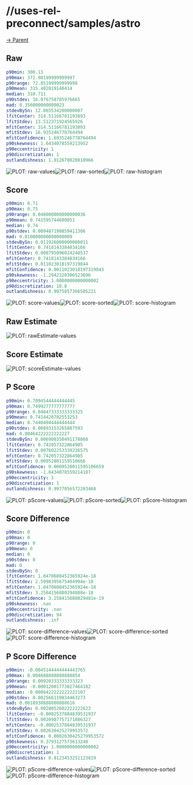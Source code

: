 
# //uses-rel-preconnect/samples/astro

[→ Parent](../..)


## Raw


```yaml
p90min: 300.13
p90max: 372.98199999999997
p90range: 72.85199999999998
p90mean: 315.402819140414
median: 310.711
p90stdev: 16.076758785976665
mad: 8.356000000000023
stdevBySn: 12.065534200000007
lfitCenter: 314.51166781193893
lfitStdev: 13.512371924565926
mfitCenter: 314.51166781193893
mfitStdev: 16.935246778764494
mfitConfidence: 1.6935246778764494
p90skewness: 1.6434078559213952
p90eccentricity: 1
p90discretization: 1
outlandishness: 1.012670020010966

```

![PLOT: raw-values](./raw/values.svg)![PLOT: raw-sorted](./raw/sorted.svg)![PLOT: raw-histogram](./raw/histogram.svg)
## Score


```yaml
p90min: 0.71
p90max: 0.75
p90range: 0.040000000000000036
p90mean: 0.741595744680851
median: 0.74
p90stdev: 0.009487190859411306
mad: 0.010000000000000009
stdevBySn: 0.011926000000000011
lfitCenter: 0.7418143384834166
lfitStdev: 0.008795096024240537
mfitCenter: 0.7418143384834166
mfitStdev: 0.011023018197319844
mfitConfidence: 0.0011023018197319843
p90skewness: -1.2942320306523696
p90eccentricity: 1.0000000000000002
p90discretization: 18.8
outlandishness: 0.9975857366505221

```

![PLOT: score-values](./score/values.svg)![PLOT: score-sorted](./score/sorted.svg)![PLOT: score-histogram](./score/histogram.svg)
## Raw Estimate

![PLOT: rawEstimate-values](./rawEstimate/values.svg)
## Score Estimate

![PLOT: scoreEstimate-values](./scoreEstimate/values.svg)
## P Score


```yaml
p90min: 0.7094544444444445
p90max: 0.7499277777777777
p90range: 0.04047333333333325
p90mean: 0.7414428782553253
median: 0.7440494444444444
p90stdev: 0.00893153265887593
mad: 0.00464222222222227
stdevBySn: 0.006900350491178068
lfitCenter: 0.742057322864985
lfitStdev: 0.007602253339236575
mfitCenter: 0.742057322864985
mfitStdev: 0.00952801159510666
mfitConfidence: 0.0009528011595106659
p90skewness: -1.6434078559214187
p90eccentricity: 1
p90discretization: 1
outlandishness: 0.9977056572283468

```

![PLOT: pScore-values](./pScore/values.svg)![PLOT: pScore-sorted](./pScore/sorted.svg)![PLOT: pScore-histogram](./pScore/histogram.svg)
## Score Difference


```yaml
p90min: 0
p90max: 0
p90range: 0
p90mean: 0
median: 0
p90stdev: 0
mad: 0
stdevBySn: 0
lfitCenter: 1.0470608452365924e-18
lfitStdev: 2.5998395675404994e-18
mfitCenter: 1.0470608452365924e-18
mfitStdev: 3.2584156880294808e-18
mfitConfidence: 3.258415688029481e-19
p90skewness: .nan
p90eccentricity: .nan
p90discretization: 94
outlandishness: .inf

```

![PLOT: score-difference-values](./score-difference/values.svg)![PLOT: score-difference-sorted](./score-difference/sorted.svg)![PLOT: score-difference-histogram](./score-difference/histogram.svg)
## P Score Difference


```yaml
p90min: -0.0045144444444443765
p90max: 0.004688888888888854
p90range: 0.00920333333333323
p90mean: -0.00012001773827464182
median: -0.0006422222222222107
p90stdev: 0.002566119834463273
mad: 0.0018938888888888616
stdevBySn: 0.0028052602222222623
lfitCenter: -0.0002537884839531937
lfitStdev: 0.0020987757171086327
mfitCenter: -0.0002537884839531937
mfitStdev: 0.002630425279953572
mfitConfidence: 0.0002630425279953572
p90skewness: 0.3793127573613248
p90eccentricity: 1.0000000000000002
p90discretization: 1
outlandishness: 0.8123453251123819

```

![PLOT: pScore-difference-values](./pScore-difference/values.svg)![PLOT: pScore-difference-sorted](./pScore-difference/sorted.svg)![PLOT: pScore-difference-histogram](./pScore-difference/histogram.svg)
